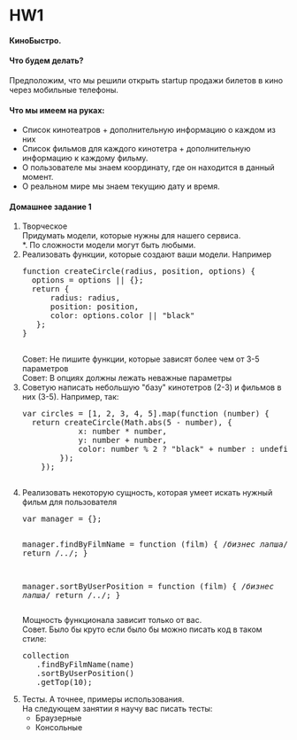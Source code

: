 HW1
===

<h4>КиноБыстро.</h4>

<h4>Что будем делать?</h4>

Предположим, что мы решили открыть startup продажи билетов в кино через мобильные телефоны.

<h4>Что мы имеем на руках:</h4>

<ul>
 <li>Список кинотеатров + дополнительную информацию о каждом из них</li>
 <li>Список фильмов для каждого кинотетра + дополнительную информацию к каждому фильму.</li>
 <li>О пользователе мы знаем координату, где он находится в данный момент.</li>
 <li>О реальном мире мы знаем текущию дату и время.</li>
</ul>

<h4>Домашнее задание 1</h4>

<ol>
 <li>
     <div>Творческое</div>
     Придумать модели, которые нужны для нашего сервиса.
     <div>*. По сложности модели могут быть любыми.</div>
 </li>
 <li>
     <div>Реализовать функции, которые создают ваши модели. Например</div>
     <pre>
function createCircle(radius, position, options) {
  options = options || {};
  return {
      radius: radius,
      position: position,
      color: options.color || "black"
   };
}
     </pre>
     Совет: Не пишите функции, которые зависят более чем от 3-5 параметров <br/>
     Cовет: В опциях должны лежать неважные параметры
 </li>
 <li>
     <div>Советую написать небольшую "базу" кинотетров (2-3) и фильмов в них (3-5). Например, так:</div>
     <pre>
var circles = [1, 2, 3, 4, 5].map(function (number) {
  return createCircle(Math.abs(5 - number), {
            x: number * number,
            y: number + number,
            color: number % 2 ? "black" + number : undefined
        });
    });
     </pre>
 </li>
 <li>
     <div>Реализовать некоторую сущность, которая умеет искать нужный фильм для пользователя</div>
     <pre>
var manager = {};

manager.findByFilmName = function (film) {
    /*бизнес лапша*/
    return /*..*/;
}

manager.sortByUserPosition = function (film) {
    /*бизнес лапша*/
    return /*..*/;
}
     </pre>
    Мощность функционала зависит только от вас. <br/>
    Совет. Было бы круто если было бы можно писать код в таком стиле:<br/>
<pre>
collection
   .findByFilmName(name)
   .sortByUserPosition()
   .getTop(10);
</pre>
 </li>

 <li>
     <div>Тесты. А точнее, примеры использования.</div>
     На следующем занятии я научу вас писать тесты:
     <ul>
      <li>Браузерные</li>
      <li>Консольные</li>
     </ul>
 </li>
</ol>
